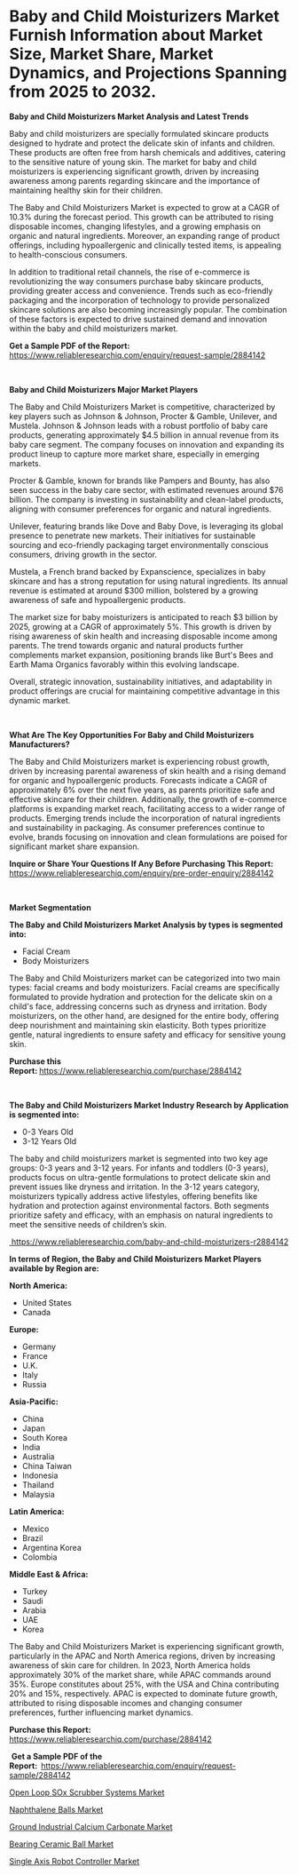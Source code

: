 <p><h1>Baby and Child Moisturizers Market Furnish Information about Market Size, Market Share, Market Dynamics, and Projections Spanning from 2025 to 2032.</h1></p><p><strong>Baby and Child Moisturizers Market Analysis and Latest Trends</strong></p>
<p><p>Baby and child moisturizers are specially formulated skincare products designed to hydrate and protect the delicate skin of infants and children. These products are often free from harsh chemicals and additives, catering to the sensitive nature of young skin. The market for baby and child moisturizers is experiencing significant growth, driven by increasing awareness among parents regarding skincare and the importance of maintaining healthy skin for their children.</p><p>The Baby and Child Moisturizers Market is expected to grow at a CAGR of 10.3% during the forecast period. This growth can be attributed to rising disposable incomes, changing lifestyles, and a growing emphasis on organic and natural ingredients. Moreover, an expanding range of product offerings, including hypoallergenic and clinically tested items, is appealing to health-conscious consumers.</p><p>In addition to traditional retail channels, the rise of e-commerce is revolutionizing the way consumers purchase baby skincare products, providing greater access and convenience. Trends such as eco-friendly packaging and the incorporation of technology to provide personalized skincare solutions are also becoming increasingly popular. The combination of these factors is expected to drive sustained demand and innovation within the baby and child moisturizers market.</p></p>
<p><strong>Get a Sample PDF of the Report:&nbsp;</strong> <a href="https://www.reliableresearchiq.com/enquiry/request-sample/2884142?utm_campaign=1087&utm_medium=2&utm_source=Github&utm_content=ia&utm_term=13032025&utm_id=baby-and-child-moisturizers">https://www.reliableresearchiq.com/enquiry/request-sample/2884142</a></p>
<p>&nbsp;</p>
<p><strong>Baby and Child Moisturizers Major Market Players</strong></p>
<p><p>The Baby and Child Moisturizers Market is competitive, characterized by key players such as Johnson & Johnson, Procter & Gamble, Unilever, and Mustela. Johnson & Johnson leads with a robust portfolio of baby care products, generating approximately $4.5 billion in annual revenue from its baby care segment. The company focuses on innovation and expanding its product lineup to capture more market share, especially in emerging markets.</p><p>Procter & Gamble, known for brands like Pampers and Bounty, has also seen success in the baby care sector, with estimated revenues around $76 billion. The company is investing in sustainability and clean-label products, aligning with consumer preferences for organic and natural ingredients.</p><p>Unilever, featuring brands like Dove and Baby Dove, is leveraging its global presence to penetrate new markets. Their initiatives for sustainable sourcing and eco-friendly packaging target environmentally conscious consumers, driving growth in the sector.</p><p>Mustela, a French brand backed by Expanscience, specializes in baby skincare and has a strong reputation for using natural ingredients. Its annual revenue is estimated at around $300 million, bolstered by a growing awareness of safe and hypoallergenic products.</p><p>The market size for baby moisturizers is anticipated to reach $3 billion by 2025, growing at a CAGR of approximately 5%. This growth is driven by rising awareness of skin health and increasing disposable income among parents. The trend towards organic and natural products further complements market expansion, positioning brands like Burt's Bees and Earth Mama Organics favorably within this evolving landscape.</p><p>Overall, strategic innovation, sustainability initiatives, and adaptability in product offerings are crucial for maintaining competitive advantage in this dynamic market.</p></p>
<p>&nbsp;</p>
<p><strong>What Are The Key Opportunities For Baby and Child Moisturizers Manufacturers?</strong></p>
<p><p>The Baby and Child Moisturizers market is experiencing robust growth, driven by increasing parental awareness of skin health and a rising demand for organic and hypoallergenic products. Forecasts indicate a CAGR of approximately 6% over the next five years, as parents prioritize safe and effective skincare for their children. Additionally, the growth of e-commerce platforms is expanding market reach, facilitating access to a wider range of products. Emerging trends include the incorporation of natural ingredients and sustainability in packaging. As consumer preferences continue to evolve, brands focusing on innovation and clean formulations are poised for significant market share expansion.</p></p>
<p><strong>Inquire or Share Your Questions If Any Before Purchasing This Report:</strong> <a href="https://www.reliableresearchiq.com/enquiry/pre-order-enquiry/2884142?utm_campaign=1087&utm_medium=2&utm_source=Github&utm_content=ia&utm_term=13032025&utm_id=baby-and-child-moisturizers">https://www.reliableresearchiq.com/enquiry/pre-order-enquiry/2884142</a></p>
<p>&nbsp;</p>
<p><strong>Market Segmentation</strong></p>
<p><strong>The Baby and Child Moisturizers Market Analysis by types is segmented into:</strong></p>
<p><ul><li>Facial Cream</li><li>Body Moisturizers</li></ul></p>
<p><p>The Baby and Child Moisturizers market can be categorized into two main types: facial creams and body moisturizers. Facial creams are specifically formulated to provide hydration and protection for the delicate skin on a child's face, addressing concerns such as dryness and irritation. Body moisturizers, on the other hand, are designed for the entire body, offering deep nourishment and maintaining skin elasticity. Both types prioritize gentle, natural ingredients to ensure safety and efficacy for sensitive young skin.</p></p>
<p><strong>Purchase this Report:&nbsp;</strong><a href="https://www.reliableresearchiq.com/purchase/2884142?utm_campaign=1087&utm_medium=2&utm_source=Github&utm_content=ia&utm_term=13032025&utm_id=baby-and-child-moisturizers">https://www.reliableresearchiq.com/purchase/2884142</a></p>
<p>&nbsp;</p>
<p><strong>The Baby and Child Moisturizers Market Industry Research by Application is segmented into:</strong></p>
<p><ul><li>0-3 Years Old</li><li>3-12 Years Old</li></ul></p>
<p><p>The baby and child moisturizers market is segmented into two key age groups: 0-3 years and 3-12 years. For infants and toddlers (0-3 years), products focus on ultra-gentle formulations to protect delicate skin and prevent issues like dryness and irritation. In the 3-12 years category, moisturizers typically address active lifestyles, offering benefits like hydration and protection against environmental factors. Both segments prioritize safety and efficacy, with an emphasis on natural ingredients to meet the sensitive needs of children’s skin.</p></p>
<p><a href="https://www.reliableresearchiq.com/baby-and-child-moisturizers-r2884142?utm_campaign=1087&utm_medium=2&utm_source=Github&utm_content=ia&utm_term=13032025&utm_id=baby-and-child-moisturizers">&nbsp;https://www.reliableresearchiq.com/baby-and-child-moisturizers-r2884142</a></p>
<p><strong>In terms of Region, the Baby and Child Moisturizers Market Players available by Region are:</strong></p>
<p>
    <p> <strong> North America: </strong>
        <ul>
            <li>United States</li>
            <li>Canada</li>
        </ul>
        </p> 
    <p> <strong> Europe: </strong>
        <ul>
            <li>Germany</li>
            <li>France</li>
            <li>U.K.</li>
            <li>Italy</li>
            <li>Russia</li>
        </ul>
        </p> 
    <p> <strong> Asia-Pacific: </strong>
        <ul>
            <li>China</li>
            <li>Japan</li>
            <li>South Korea</li>
            <li>India</li>
            <li>Australia</li>
            <li>China Taiwan</li>
            <li>Indonesia</li>
            <li>Thailand</li>
            <li>Malaysia</li>
        </ul>
        </p> 
    <p> <strong> Latin America: </strong>
        <ul>
            <li>Mexico</li>
            <li>Brazil</li>
            <li>Argentina Korea</li>
            <li>Colombia</li>
        </ul>
        </p> 
    <p> <strong> Middle East & Africa: </strong>
        <ul>
            <li>Turkey</li>
            <li>Saudi</li>
            <li>Arabia</li>
            <li>UAE</li>
            <li>Korea</li>
        </ul>
    </p>
    </p>
<p><p>The Baby and Child Moisturizers Market is experiencing significant growth, particularly in the APAC and North America regions, driven by increasing awareness of skin care for children. In 2023, North America holds approximately 30% of the market share, while APAC commands around 35%. Europe constitutes about 25%, with the USA and China contributing 20% and 15%, respectively. APAC is expected to dominate future growth, attributed to rising disposable incomes and changing consumer preferences, further influencing market dynamics.</p></p>
<p><strong>Purchase this Report: </strong><a href="https://www.reliableresearchiq.com/purchase/2884142?utm_campaign=1087&utm_medium=2&utm_source=Github&utm_content=ia&utm_term=13032025&utm_id=baby-and-child-moisturizers">https://www.reliableresearchiq.com/purchase/2884142</a></p>
<p>&nbsp;<strong>Get a Sample PDF of the Report:&nbsp;&nbsp;</strong><a href="https://www.reliableresearchiq.com/enquiry/request-sample/2884142?utm_campaign=1087&utm_medium=2&utm_source=Github&utm_content=ia&utm_term=13032025&utm_id=baby-and-child-moisturizers">https://www.reliableresearchiq.com/enquiry/request-sample/2884142</a></p>
<p><strong></strong></p>
<p><p><a href="https://github.com/vaeilabin/Market-Research-Report-List-1/blob/main/open-loop-sox-scrubber-systems-market.md?utm_campaign=1087&utm_medium=2&utm_source=Github&utm_content=ia&utm_term=13032025&utm_id=baby-and-child-moisturizers">Open Loop SOx Scrubber Systems Market</a></p><p><a href="https://github.com/hirtzhulstsq/Market-Research-Report-List-1/blob/main/naphthalene-balls-market.md?utm_campaign=1087&utm_medium=2&utm_source=Github&utm_content=ia&utm_term=13032025&utm_id=baby-and-child-moisturizers">Naphthalene Balls Market</a></p><p><a href="https://github.com/alekitanis/Market-Research-Report-List-1/blob/main/ground-industrial-calcium-carbonate-market.md?utm_campaign=1087&utm_medium=2&utm_source=Github&utm_content=ia&utm_term=13032025&utm_id=baby-and-child-moisturizers">Ground Industrial Calcium Carbonate Market</a></p><p><a href="https://github.com/bilkbitsch/Market-Research-Report-List-1/blob/main/bearing-ceramic-ball-market.md?utm_campaign=1087&utm_medium=2&utm_source=Github&utm_content=ia&utm_term=13032025&utm_id=baby-and-child-moisturizers">Bearing Ceramic Ball Market</a></p><p><a href="https://github.com/kumadenthela/Market-Research-Report-List-1/blob/main/single-axis-robot-controller-market.md?utm_campaign=1087&utm_medium=2&utm_source=Github&utm_content=ia&utm_term=13032025&utm_id=baby-and-child-moisturizers">Single Axis Robot Controller Market</a></p></p>